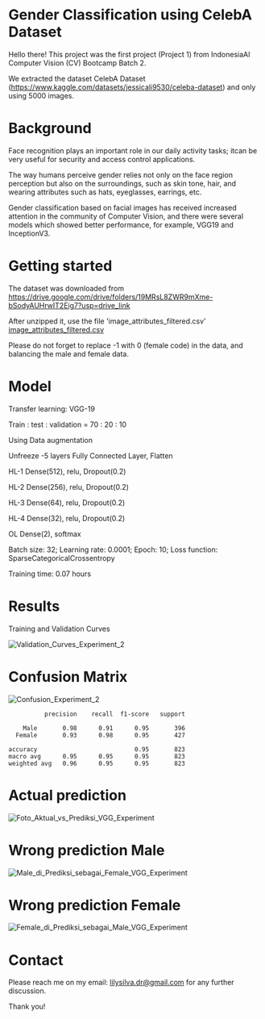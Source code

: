# Gender Classification using CelebA Dataset

Hello there!
This project was the first project (Project 1) from IndonesiaAI Computer Vision (CV) Bootcamp Batch 2.

We extracted the dataset CelebA Dataset (https://www.kaggle.com/datasets/jessicali9530/celeba-dataset) and only using 5000 images.

# Background
Face recognition plays an important role in our daily activity tasks; itcan be very useful for security and access control applications. 

The way humans perceive gender relies not only on the face region perception but also on the surroundings, such as skin tone, hair, and wearing attributes such as hats, eyeglasses, earrings, etc. 

Gender classification based on facial images has received increased attention in the community of Computer Vision, and there were several models which showed better performance, for example, VGG19 and InceptionV3. 

# Getting started
The dataset was downloaded from https://drive.google.com/drive/folders/19MRsL8ZWR9mXme-bSodyAUHrwIT2Eig7?usp=drive_link

After unzipped it, use the file 'image_attributes_filtered.csv' [image_attributes_filtered.csv](https://github.com/LSardiani/Gender_Classification/files/12063725/image_attributes_filtered.csv)

Please do not forget to replace -1 with 0 (female code) in the data, and balancing the male and female data.

# Model

Transfer learning: VGG-19

Train : test : validation = 70 : 20 : 10 


Using Data augmentation

Unfreeze -5 layers Fully Connected Layer, Flatten

HL-1 Dense(512), relu, Dropout(0.2)

HL-2 Dense(256), relu, Dropout(0.2)

HL-3 Dense(64), relu, Dropout(0.2)

HL-4 Dense(32), relu, Dropout(0.2)

OL   Dense(2), softmax

Batch size: 32; Learning rate: 0.0001; Epoch: 10; Loss function: SparseCategoricalCrossentropy

Training time: 0.07 hours

# Results

Training and Validation Curves

![Validation_Curves_Experiment_2](https://github.com/LSardiani/Gender_Classification/assets/135226112/28f03ccc-c970-4205-aa2a-9d5225a2ca9a)

# Confusion Matrix
![Confusion_Experiment_2](https://github.com/LSardiani/Gender_Classification/assets/135226112/e2cef604-d252-455d-a160-f15c588279dd)

              precision    recall  f1-score   support

        Male       0.98      0.91      0.95       396
      Female       0.93      0.98      0.95       427

    accuracy                           0.95       823
    macro avg      0.95      0.95      0.95       823
    weighted avg   0.96      0.95      0.95       823

# Actual prediction
![Foto_Aktual_vs_Prediksi_VGG_Experiment](https://github.com/LSardiani/Gender_Classification/assets/135226112/a837525b-d23d-4cc7-a28e-8467936b1844)

# Wrong prediction Male
![Male_di_Prediksi_sebagai_Female_VGG_Experiment](https://github.com/LSardiani/Gender_Classification/assets/135226112/f8220b35-d791-428e-a93a-0f5df15f8ab9)

# Wrong prediction Female
![Female_di_Prediksi_sebagai_Male_VGG_Experiment](https://github.com/LSardiani/Gender_Classification/assets/135226112/c7ed19c1-f4fb-4bb4-9f26-01ed8cc19a3c)

# Contact
Please reach me on my email: lilysilva.dr@gmail.com for any further discussion.

Thank you!
